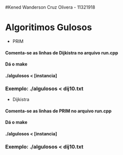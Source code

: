 #Kened Wanderson Cruz Olivera - 11321918
# Algoritimos Gulosos
 - PRIM
#### Comenta-se as linhas de Dijkistra no arquivo run.cpp
#### Dá o make
#### ./algulosos < [instancia]
### Exemplo: ./algulosos < dij10.txt

 - Dijkistra
#### Comenta-se as linhas de PRIM no arquivo run.cpp
#### Dá o make
#### ./algulosos < [instancia]
### Exemplo: ./algulosos < dij10.txt

